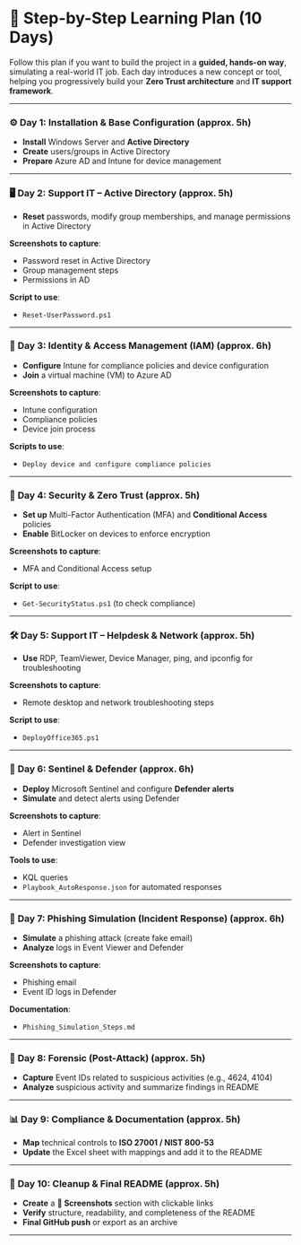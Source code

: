 # 📅 **Step-by-Step Learning Plan (10 Days)**

Follow this plan if you want to build the project in a **guided, hands-on way**, simulating a real-world IT job. Each day introduces a new concept or tool, helping you progressively build your **Zero Trust architecture** and **IT support framework**.

---

### ⚙️ **Day 1: Installation & Base Configuration** (approx. 5h)
- **Install** Windows Server and **Active Directory**
- **Create** users/groups in Active Directory
- **Prepare** Azure AD and Intune for device management

---

### 🖥️ **Day 2: Support IT – Active Directory** (approx. 5h)
- **Reset** passwords, modify group memberships, and manage permissions in Active Directory

**Screenshots to capture**:
  - Password reset in Active Directory
  - Group management steps
  - Permissions in AD

**Script to use**:
  - `Reset-UserPassword.ps1`

---

### 👥 **Day 3: Identity & Access Management (IAM)** (approx. 6h)
- **Configure** Intune for compliance policies and device configuration
- **Join** a virtual machine (VM) to Azure AD

**Screenshots to capture**:
  - Intune configuration
  - Compliance policies
  - Device join process

**Scripts to use**:
  - `Deploy device and configure compliance policies`

---

### 🔐 **Day 4: Security & Zero Trust** (approx. 5h)
- **Set up** Multi-Factor Authentication (MFA) and **Conditional Access** policies
- **Enable** BitLocker on devices to enforce encryption

**Screenshots to capture**:
  - MFA and Conditional Access setup

**Script to use**:
  - `Get-SecurityStatus.ps1` (to check compliance)

---

### 🛠️ **Day 5: Support IT – Helpdesk & Network** (approx. 5h)
- **Use** RDP, TeamViewer, Device Manager, ping, and ipconfig for troubleshooting

**Screenshots to capture**:
  - Remote desktop and network troubleshooting steps

**Script to use**:
  - `DeployOffice365.ps1`

---

### 🧪 **Day 6: Sentinel & Defender** (approx. 6h)
- **Deploy** Microsoft Sentinel and configure **Defender alerts**
- **Simulate** and detect alerts using Defender

**Screenshots to capture**:
  - Alert in Sentinel
  - Defender investigation view

**Tools to use**:
  - KQL queries
  - `Playbook_AutoResponse.json` for automated responses

---

### 🧵 **Day 7: Phishing Simulation (Incident Response)** (approx. 6h)
- **Simulate** a phishing attack (create fake email)
- **Analyze** logs in Event Viewer and Defender

**Screenshots to capture**:
  - Phishing email
  - Event ID logs in Defender

**Documentation**:
  - `Phishing_Simulation_Steps.md`

---

### 🧠 **Day 8: Forensic (Post-Attack)** (approx. 5h)
- **Capture** Event IDs related to suspicious activities (e.g., 4624, 4104)
- **Analyze** suspicious activity and summarize findings in README

---

### 📊 **Day 9: Compliance & Documentation** (approx. 5h)
- **Map** technical controls to **ISO 27001 / NIST 800-53**
- **Update** the Excel sheet with mappings and add it to the README

---

### 🧼 **Day 10: Cleanup & Final README** (approx. 5h)
- **Create** a **📁 Screenshots** section with clickable links
- **Verify** structure, readability, and completeness of the README
- **Final GitHub push** or export as an archive

---
